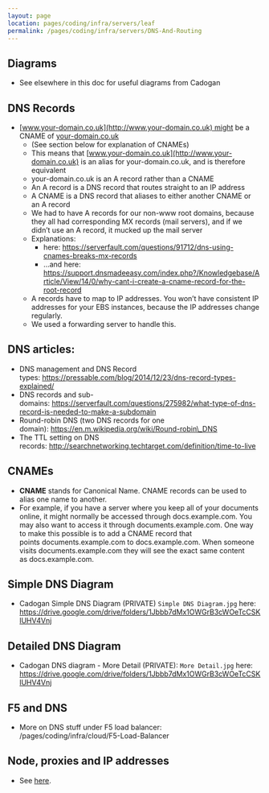 ```yaml
---
layout: page
location: pages/coding/infra/servers/leaf
permalink: /pages/coding/infra/servers/DNS-And-Routing
---
```

## Diagrams

  - See elsewhere in this doc for useful diagrams from Cadogan

## DNS Records

  - [www.your-domain.co.uk](http://www.your-domain.co.uk) might be a
    CNAME
    of [<span class="underline">your-domain.co.uk</span>](http://iguanas.co.uk/)
      - (See section below for explanation of CNAMEs)
      - This means that
        [www.your-domain.co.uk](http://www.your-domain.co.uk) is an
        alias for your-domain.co.uk, and is therefore equivalent
      - your-domain.co.uk is an A record rather than a CNAME
      - An A record is a DNS record that routes straight to an IP
        address
      - A CNAME is a DNS record that aliases to either another CNAME or
        an A record
      - We had to have A records for our non-www root domains, because
        they all had corresponding MX records (mail servers), and if we
        didn’t use an A record, it mucked up the mail server
      - Explanations:
          - <span class="underline">here:
            <https://serverfault.com/questions/91712/dns-using-cnames-breaks-mx-records></span>
          - …and here:
            [<span class="underline">https://support.dnsmadeeasy.com/index.php?/Knowledgebase/Article/View/14/0/why-cant-i-create-a-cname-record-for-the-root-record</span>](https://support.dnsmadeeasy.com/index.php?/Knowledgebase/Article/View/14/0/why-cant-i-create-a-cname-record-for-the-root-record)
      - A records have to map to IP addresses. You won’t have consistent
        IP addresses for your EBS instances, because the IP addresses
        change regularly.
      - We used a forwarding server to handle this.

## DNS articles:

  - DNS management and DNS Record
    types: [<span class="underline">https://pressable.com/blog/2014/12/23/dns-record-types-explained/</span>](https://pressable.com/blog/2014/12/23/dns-record-types-explained/)
  - DNS records and
    sub-domains: [<span class="underline">https://serverfault.com/questions/275982/what-type-of-dns-record-is-needed-to-make-a-subdomain</span>](https://serverfault.com/questions/275982/what-type-of-dns-record-is-needed-to-make-a-subdomain)
  - Round-robin DNS (two DNS records for one
    domain): [<span class="underline">https://en.m.wikipedia.org/wiki/Round-robin\_DNS</span>](https://en.m.wikipedia.org/wiki/Round-robin_DNS)
  - The TTL setting on DNS
    records: [<span class="underline">http://searchnetworking.techtarget.com/definition/time-to-live</span>](http://searchnetworking.techtarget.com/definition/time-to-live)

## CNAMEs

  - **CNAME** stands for Canonical Name. CNAME records can be used to
    alias one name to another.
  - For example, if you have a server where you keep all of your
    documents online, it might normally be accessed
    through docs.example.com. You may also want to access it
    through documents.example.com. One way to make this possible is to
    add a CNAME record that
    points documents.example.com to docs.example.com. When someone
    visits documents.example.com they will see the exact same content
    as docs.example.com.


## Simple DNS Diagram

- Cadogan Simple DNS Diagram (PRIVATE) `Simple DNS Diagram.jpg` here: https://drive.google.com/drive/folders/1Jbbb7dMx1OWGrB3cWOeTcCSKlUHV4Vnj


## Detailed DNS Diagram

- Cadogan DNS diagram - More Detail (PRIVATE): `More Detail.jpg` here: https://drive.google.com/drive/folders/1Jbbb7dMx1OWGrB3cWOeTcCSKlUHV4Vnj


## F5 and DNS

- More on DNS stuff under F5 load balancer: /pages/coding/infra/cloud/F5-Load-Balancer

## Node, proxies and IP addresses

- See [here](/pages/coding/webdev/js/Node-JS#node-proxies-and-ip-addresses).
